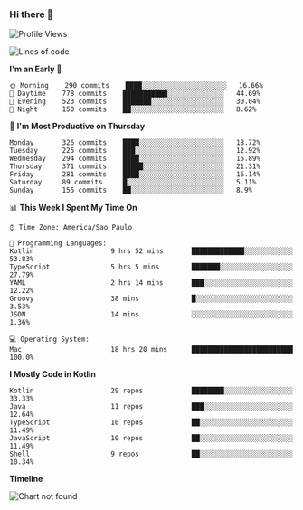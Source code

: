 ### Hi there 👋

<!--
**fernandonogueira/fernandonogueira** is a ✨ _special_ ✨ repository because its `README.md` (this file) appears on your GitHub profile.

Here are some ideas to get you started:

- 🔭 I’m currently working on ...
- 🌱 I’m currently learning ...
- 👯 I’m looking to collaborate on ...
- 🤔 I’m looking for help with ...
- 💬 Ask me about ...
- 📫 How to reach me: ...
- 😄 Pronouns: ...
- ⚡ Fun fact: ...
-->

<!--START_SECTION:waka-->
![Profile Views](http://img.shields.io/badge/Profile%20Views-35-blue)

![Lines of code](https://img.shields.io/badge/From%20Hello%20World%20I%27ve%20Written-576032%20lines%20of%20code-blue)

**I'm an Early 🐤** 

```text
🌞 Morning    290 commits    ████░░░░░░░░░░░░░░░░░░░░░   16.66% 
🌆 Daytime    778 commits    ███████████░░░░░░░░░░░░░░   44.69% 
🌃 Evening    523 commits    ███████░░░░░░░░░░░░░░░░░░   30.04% 
🌙 Night      150 commits    ██░░░░░░░░░░░░░░░░░░░░░░░   8.62%

```
📅 **I'm Most Productive on Thursday** 

```text
Monday       326 commits    ████░░░░░░░░░░░░░░░░░░░░░   18.72% 
Tuesday      225 commits    ███░░░░░░░░░░░░░░░░░░░░░░   12.92% 
Wednesday    294 commits    ████░░░░░░░░░░░░░░░░░░░░░   16.89% 
Thursday     371 commits    █████░░░░░░░░░░░░░░░░░░░░   21.31% 
Friday       281 commits    ████░░░░░░░░░░░░░░░░░░░░░   16.14% 
Saturday     89 commits     █░░░░░░░░░░░░░░░░░░░░░░░░   5.11% 
Sunday       155 commits    ██░░░░░░░░░░░░░░░░░░░░░░░   8.9%

```


📊 **This Week I Spent My Time On** 

```text
⌚︎ Time Zone: America/Sao_Paulo

💬 Programming Languages: 
Kotlin                   9 hrs 52 mins       █████████████░░░░░░░░░░░░   53.83% 
TypeScript               5 hrs 5 mins        ███████░░░░░░░░░░░░░░░░░░   27.79% 
YAML                     2 hrs 14 mins       ███░░░░░░░░░░░░░░░░░░░░░░   12.22% 
Groovy                   38 mins             █░░░░░░░░░░░░░░░░░░░░░░░░   3.53% 
JSON                     14 mins             ░░░░░░░░░░░░░░░░░░░░░░░░░   1.36%

💻 Operating System: 
Mac                      18 hrs 20 mins      █████████████████████████   100.0%

```

**I Mostly Code in Kotlin** 

```text
Kotlin                   29 repos            ████████░░░░░░░░░░░░░░░░░   33.33% 
Java                     11 repos            ███░░░░░░░░░░░░░░░░░░░░░░   12.64% 
TypeScript               10 repos            ██░░░░░░░░░░░░░░░░░░░░░░░   11.49% 
JavaScript               10 repos            ██░░░░░░░░░░░░░░░░░░░░░░░   11.49% 
Shell                    9 repos             ██░░░░░░░░░░░░░░░░░░░░░░░   10.34%

```


**Timeline**

![Chart not found](https://raw.githubusercontent.com/fernandonogueira/fernandonogueira/master/charts/bar_graph.png) 


<!--END_SECTION:waka-->
